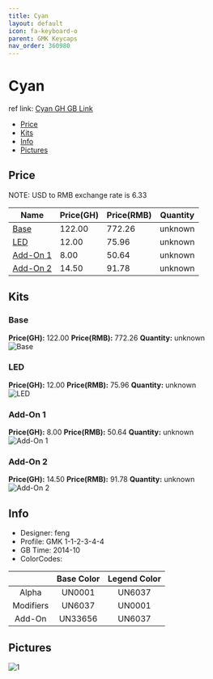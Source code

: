 ```yaml
---
title: Cyan
layout: default
icon: fa-keyboard-o
parent: GMK Keycaps
nav_order: 360980
---
```


# Cyan

ref link: [Cyan GH GB Link](https://geekhack.org/index.php?topic=63953.0)

* [Price](#price)
* [Kits](#kits)
* [Info](#info)
* [Pictures](#pictures)


## Price  
NOTE: USD to RMB exchange rate is 6.33

| Name          | Price(GH)    |  Price(RMB) | Quantity |
| ------------- | ------------ |  ---------- | -------- |
|[Base](#base)|122.00|772.26|unknown|
|[LED](#led)|12.00|75.96|unknown|
|[Add-On 1](#add-on-1)|8.00|50.64|unknown|
|[Add-On 2](#add-on-2)|14.50|91.78|unknown|


## Kits
### Base
**Price(GH):** 122.00    **Price(RMB):** 772.26    **Quantity:** unknown  
<img src="{{ 'assets/images/gmk-keycaps/cyan/kits_pics/base.png' | relative_url }}" alt="Base" class="image featured">

### LED
**Price(GH):** 12.00    **Price(RMB):** 75.96    **Quantity:** unknown  
<img src="{{ 'assets/images/gmk-keycaps/cyan/kits_pics/led.png' | relative_url }}" alt="LED" class="image featured">

### Add-On 1
**Price(GH):** 8.00    **Price(RMB):** 50.64    **Quantity:** unknown  
<img src="{{ 'assets/images/gmk-keycaps/cyan/kits_pics/add-on-1.png' | relative_url }}" alt="Add-On 1" class="image featured">

### Add-On 2
**Price(GH):** 14.50    **Price(RMB):** 91.78    **Quantity:** unknown  
<img src="{{ 'assets/images/gmk-keycaps/cyan/kits_pics/add-on-2.png' | relative_url }}" alt="Add-On 2" class="image featured">


## Info
* Designer: feng
* Profile: GMK 1-1-2-3-4-4
* GB Time: 2014-10
* ColorCodes:  

| |Base Color     | Legend Color
| :-------------: | :-------------: | :------------:
|Alpha|UN0001|UN6037
|Modifiers|UN6037|UN0001
|Add-On|UN33656|UN6037


## Pictures
<img src="{{ 'assets/images/gmk-keycaps/cyan/rendering_pics/1.jpg' | relative_url }}" alt="1" class="image featured">
